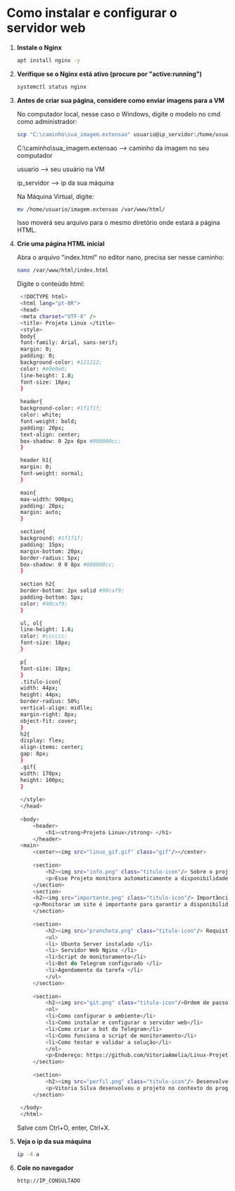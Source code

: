 # Como instalar e configurar o servidor web

1. **Instale o Nginx**
   
   ```bash
   apt install nginx -y
   ```
   
3. **Verifique se o Nginx está ativo (procure por "active:running")**
   
   ```bash
   systemctl status nginx
   ```
   
3. **Antes de criar sua página, considere como enviar imagens para a VM**
   
   No computador local, nesse caso o Windows, digite o modelo no cmd como administrador:
   
    ```bash
   scp "C:\caminho\sua_imagem.extensao" usuario@ip_servidor:/home/usuario/
   ```
      
   C:\caminho\sua_imagem.extensao --> caminho da imagem no seu computador
   
   usuario --> seu usuário na VM
        
   ip_servidor --> ip da sua máquina

   Na Máquina Virtual, digite:

    ```bash
   mv /home/usuario/imagem.extensao /var/www/html/
   ```
   Isso moverá seu arquivo para o mesmo diretório onde estará a página HTML.
    
5. **Crie uma página HTML inicial**
   
   Abra o arquivo "index.html" no editor nano, precisa ser nesse caminho:
   
   ```bash
   nano /var/www/html/index.html
   ```
   
   Digite o conteúdo html:
   
   ```bash
 	<!DOCTYPE html>
	<html lang="pt-BR">
	<head>
	<meta charset="UTF-8" />
	<title> Projeto Linux </title>
	<style>
	body{
	font-family: Arial, sans-serif;
	margin: 0;
	padding: 0;
	background-color: #121212;
	color: #e0e0e0;
	line-height: 1.8;
	font-size: 16px;	
	}
	
	header{
	background-color: #1f1f1f;
	color: white;
	font-weight: bold;
	padding: 20px;
	text-align: center;
	box-shadow: 0 2px 6px #000000cc;
	}

	header h1{
	margin: 0;
	font-weight: normal;
	}

	main{
	max-width: 900px;
	padding: 20px;
	margin: auto;
	}

	section{
	background: #1f1f1f;
	padding: 15px;
	margin-bottom: 20px;
	border-radius: 5px;
	box-shadow: 0 0 8px #000000cc;
	}
	
	section h2{
	border-bottom: 2px solid #90caf9;
	padding-bottom: 5px;
	color: #90caf9;
	}

	ul, ol{
	line-height: 1.6;
	color: #cccccc;
	font-size: 18px;
	}

	p{
	font-size: 18px;
	}
	.titulo-icon{
	width: 44px;
	height: 44px;
	border-radius: 50%;
	vertical-align: midlle;
	margin-right: 8px;
	object-fit: cover;
	}
	h2{
	display: flex;
	align-items: center;
	gap: 8px;
	}
	.gif{
	width: 170px;
	height: 100px;
	}
	
	</style>
	</head>
	
	<body>
		<header>
			<h1><strong>Projeto Linux</strong> </h1>
		</header>
	<main>
		<center><img src="linux_gif.gif" class="gif"/></center>
		
		<section>
			<h2><img src="info.png" class="titulo-icon"/> Sobre o projeto </h2>
			<p>Esse Projeto monitora automaticamente a disponibilidade de um site e envia notificações caso ele fique indisponível. Ele também mantém logs e garante que o servidor esteja sempre no ar.</p>
		</section>
		<section>
		<h2><img src="importante.png" class="titulo-icon"/> Importância do projeto</h2>
		<p>Monitorar um site é importante para garantir a disponibilidade e evitar prejuízos que podem ocorrer caso alguma falha não seja detectada de forma rápida.		
		</section>
		
		<section>
			<h2><img src="prancheta.png" class="titulo-icon"/> Requistos do projeto </h2>
			<ul>
			<li> Ubunto Server instalado </li>
			<li> Servidor Web Nginx </li>
			<li>Script de monitoramento</li>
			<li>Bot do Telegram configurado </li>
			<li>Agendamento da tarefa </li>
			</ul>
		</section>
		
		<section>
	  		<h2><img src="git.png" class="titulo-icon"/>Ordem de passos a serem seguidos no GitHub</h2>
			<ol>
			<li>Como configurar o ambiente</li>
			<li>Como instalar e configurar o servidor web</li>
			<li>Como criar o bot do Telegram</li>
			<li>Como funciona o script de monitoramento</li>
			<li>Como testar e validar a solução</li>
			</ol>
			<p>Endereço: https://github.com/VitoriaAmelia/Linux-Projeto-1.git </p>
		</section>
		
		<section>
			<h2><img src="perfil.png" class="titulo-icon"/> Desenvolvedora</h2>
			<p>Vitoria Silva desenvolveu o projeto no contexto do programa de bolsas.</p>
		</section>
	
	</body>
	</html>
   ```
   
   Salve com Ctrl+O, enter, Ctrl+X.

6. **Veja o ip da sua máquina**
   
   ```bash
   ip -4 a
   ```
   
7. **Cole no navegador**
   
   ```bash
   http://IP_CONSULTADO
   ```
   

